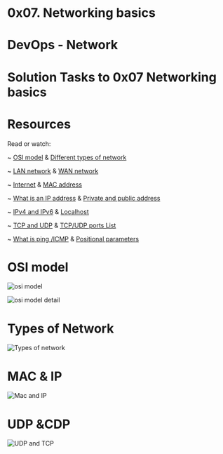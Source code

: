 # 0x07. Networking basics

# DevOps - Network

# Solution Tasks to 0x07 Networking basics

# Resources

Read or watch:

~ [OSI model](https://en.wikipedia.org/wiki/OSI_model) & [Different types of network](https://www.lifewire.com/lans-wans-and-other-area-networks-817376)

~ [LAN network](https://en.wikipedia.org/wiki/Local_area_network) & [WAN network](https://en.wikipedia.org/wiki/Wide_area_network)

~ [Internet](https://en.wikipedia.org/wiki/Internet) & [MAC address](https://whatismyipaddress.com/mac-address)

~ [What is an IP address](https://www.bleepingcomputer.com/tutorials/ip-addresses-explained/) & [Private and public address](https://www.iplocation.net/public-vs-private-ip-address)

~ [IPv4 and IPv6](https://www.webopedia.com/insights/ipv6-ipv4-difference/) & [Localhost](https://en.wikipedia.org/wiki/Localhost)

~ [TCP and UDP](https://www.howtogeek.com/190014/htg-explains-what-is-the-difference-between-tcp-and-udp/) & [TCP/UDP ports List](https://en.wikipedia.org/wiki/List_of_TCP_and_UDP_port_numbers)

~ [What is ping /ICMP](https://en.wikipedia.org/wiki/Ping_%28networking_utility%29) & [Positional parameters](https://wiki.bash-hackers.org/scripting/posparams)

# OSI model

![osi model](https://user-images.githubusercontent.com/109864961/216453398-866aec19-e480-4eee-ab9d-0232ee5a4639.png)

![osi model detail](https://user-images.githubusercontent.com/109864961/216453191-e14a30b3-5a95-4620-aa22-269ef96d6230.jpg)

# Types of Network

![Types of network](https://user-images.githubusercontent.com/109864961/216453504-d5d622a1-8566-4a08-9932-40c0a147e4cd.jpg)

# MAC & IP

![Mac and IP](https://user-images.githubusercontent.com/109864961/216453649-83e8513c-b646-4f3c-a39d-00232f2b58cc.jpg)

# UDP &CDP

![UDP and TCP](https://user-images.githubusercontent.com/109864961/216453752-e61331c7-724f-44d7-82b3-700c56d3cf37.jpg)
